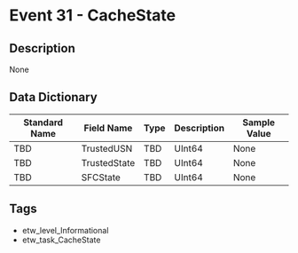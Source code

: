# Event 31 - CacheState

## Description
None

## Data Dictionary
|Standard Name|Field Name|Type|Description|Sample Value|
|---|---|---|---|---|
|TBD|TrustedUSN|TBD|UInt64|None|None|
|TBD|TrustedState|TBD|UInt64|None|None|
|TBD|SFCState|TBD|UInt64|None|None|

## Tags
* etw_level_Informational
* etw_task_CacheState